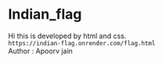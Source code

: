 # Indian_flag
Hi this is developed by html and css.<br/>
```https://indian-flag.onrender.com/flag.html```
<br/>
Author : Apoorv jain
